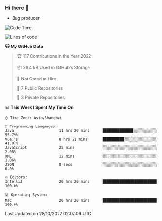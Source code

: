### Hi there 👋
* Bug producer
<!--START_SECTION:waka-->
![Code Time](http://img.shields.io/badge/Code%20Time-803%20hrs%2022%20mins-blue)

![Lines of code](https://img.shields.io/badge/From%20Hello%20World%20I%27ve%20Written-36%20Thousand%20lines%20of%20code-blue)

**🐱 My GitHub Data** 

> 🏆 117 Contributions in the Year 2022
 > 
> 📦 28.4 kB Used in GitHub's Storage 
 > 
> 🚫 Not Opted to Hire
 > 
> 📜 7 Public Repositories 
 > 
> 🔑 3 Private Repositories  
 > 
📊 **This Week I Spent My Time On** 

```text
⌚︎ Time Zone: Asia/Shanghai

💬 Programming Languages: 
Java                     11 hrs 20 mins      ██████████████░░░░░░░░░░░   55.79% 
Vue.js                   8 hrs 21 mins       ██████████░░░░░░░░░░░░░░░   41.07% 
JavaScript               25 mins             ░░░░░░░░░░░░░░░░░░░░░░░░░   2.08% 
XML                      12 mins             ░░░░░░░░░░░░░░░░░░░░░░░░░   1.06% 
JSON                     0 secs              ░░░░░░░░░░░░░░░░░░░░░░░░░   0.0%

🔥 Editors: 
IntelliJ                 20 hrs 20 mins      █████████████████████████   100.0%

💻 Operating System: 
Mac                      20 hrs 20 mins      █████████████████████████   100.0%

```


 Last Updated on 28/10/2022 02:07:09 UTC
<!--END_SECTION:waka-->
